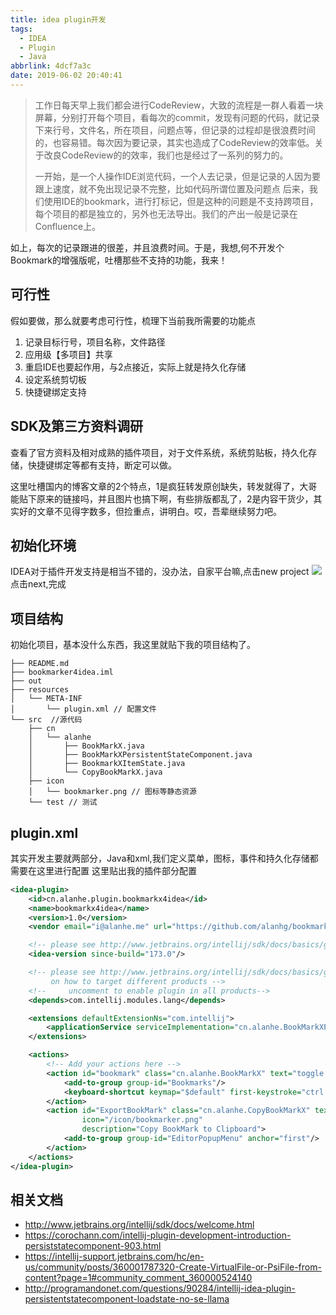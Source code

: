 ```yaml
---
title: idea plugin开发
tags:
  - IDEA
  - Plugin
  - Java
abbrlink: 4dcf7a3c
date: 2019-06-02 20:40:41
---
```

> 工作日每天早上我们都会进行CodeReview，大致的流程是一群人看着一块屏幕，分别打开每个项目，看每次的commit，发现有问题的代码，就记录下来行号，文件名，所在项目，问题点等，但记录的过程却是很浪费时间的，也容易错。每次因为要记录，其实也造成了CodeReview的效率低。关于改良CodeReview的的效率，我们也是经过了一系列的努力的。
>
> 一开始，是一个人操作IDE浏览代码，一个人去记录，但是记录的人因为要跟上速度，就不免出现记录不完整，比如代码所谓位置及问题点
> 后来，我们使用IDE的bookmark，进行打标记，但是这种的问题是不支持跨项目，每个项目的都是独立的，另外也无法导出。我们的产出一般是记录在Confluence上。

如上，每次的记录跟进的很差，并且浪费时间。于是，我想,何不开发个Bookmark的增强版呢，吐槽那些不支持的功能，我来！

## 可行性
假如要做，那么就要考虑可行性，梳理下当前我所需要的功能点

1. 记录目标行号，项目名称，文件路径
2. 应用级【多项目】共享
3. 重启IDE也要起作用，与2点接近，实际上就是持久化存储
3. 设定系统剪切板
3. 快捷键绑定支持

## SDK及第三方资料调研
查看了官方资料及相对成熟的插件项目，对于文件系统，系统剪贴板，持久化存储，快捷键绑定等都有支持，断定可以做。

这里吐槽国内的博客文章的2个特点，1是疯狂转发原创缺失，转发就得了，大哥能贴下原来的链接吗，并且图片也搞下啊，有些排版都乱了，2是内容干货少，其实好的文章不见得字数多，但捡重点，讲明白。哎，吾辈继续努力吧。

## 初始化环境
IDEA对于插件开发支持是相当不错的，没办法，自家平台嘛,点击new project
![](https://static.1991421.cn/2019-06-02-125248.png)
点击next,完成

## 项目结构
初始化项目，基本没什么东西，我这里就贴下我的项目结构了。

```
├── README.md
├── bookmarker4idea.iml
├── out
├── resources
│   └── META-INF
│       └── plugin.xml // 配置文件
└── src  //源代码
    ├── cn
    │   └── alanhe
    │       ├── BookMarkX.java
    │       ├── BookMarkXPersistentStateComponent.java
    │       ├── BookmarkXItemState.java
    │       └── CopyBookMarkX.java
    ├── icon
    │   └── bookmarker.png // 图标等静态资源
    └── test // 测试

```
## plugin.xml
其实开发主要就两部分，Java和xml,我们定义菜单，图标，事件和持久化存储都需要在这里进行配置
这里贴出我的插件部分配置
```xml
<idea-plugin>
    <id>cn.alanhe.plugin.bookmarkx4idea</id>
    <name>bookmarkx4idea</name>
    <version>1.0</version>
    <vendor email="i@alanhe.me" url="https://github.com/alanhg/bookmarkex4idea">personal</vendor>

    <!-- please see http://www.jetbrains.org/intellij/sdk/docs/basics/getting_started/build_number_ranges.html for description -->
    <idea-version since-build="173.0"/>

    <!-- please see http://www.jetbrains.org/intellij/sdk/docs/basics/getting_started/plugin_compatibility.html
         on how to target different products -->
    <!--     uncomment to enable plugin in all products-->
    <depends>com.intellij.modules.lang</depends>

    <extensions defaultExtensionNs="com.intellij">
        <applicationService serviceImplementation="cn.alanhe.BookMarkXPersistentStateComponent"/>
    </extensions>

    <actions>
        <!-- Add your actions here -->
        <action id="bookmark" class="cn.alanhe.BookMarkX" text="toggle BookMarkx" description="bookmark">
            <add-to-group group-id="Bookmarks"/>
            <keyboard-shortcut keymap="$default" first-keystroke="ctrl alt B"/>
        </action>
        <action id="ExportBookMark" class="cn.alanhe.CopyBookMarkX" text="Copy BookMark to Clipboard"
                icon="/icon/bookmarker.png"
                description="Copy BookMark to Clipboard">
            <add-to-group group-id="EditorPopupMenu" anchor="first"/>
        </action>
    </actions>
</idea-plugin>
```




## 相关文档
- http://www.jetbrains.org/intellij/sdk/docs/welcome.html
- https://corochann.com/intellij-plugin-development-introduction-persiststatecomponent-903.html
- https://intellij-support.jetbrains.com/hc/en-us/community/posts/360001787320-Create-VirtualFile-or-PsiFile-from-content?page=1#community_comment_360000524140
- http://programandonet.com/questions/90284/intellij-idea-plugin-persistentstatecomponent-loadstate-no-se-llama

